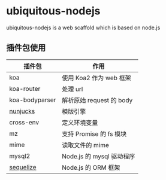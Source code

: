 # ubiquitous-nodejs
ubiquitous-nodejs is a web scaffold which is based on node.js


## 插件包使用

插件包 | 作用
--- | ---
koa | 使用 Koa2 作为 web 框架
koa-router | 处理 url
koa-bodyparser | 解析原始 request 的 body
[nunjucks](https://mozilla.github.io/nunjucks/cn/templating.html) | 模版引擎
cross-env | 定义环境变量
mz | 支持 Promise 的 fs 模块
mime | 读取文件的 mime
mysql2 | Node.js 的 mysql 驱动程序
[sequelize](https://www.sequelize.com.cn/) | Node.js 的 ORM 框架
